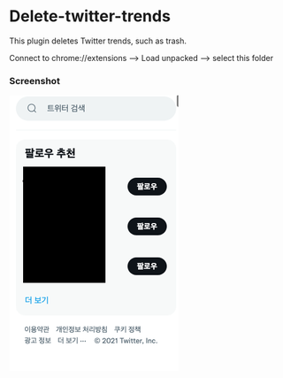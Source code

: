 # Delete-twitter-trends

This plugin deletes Twitter trends, such as trash.

Connect to chrome://extensions --> Load unpacked --> select this folder

### Screenshot
![screenshot](screenshot.png)